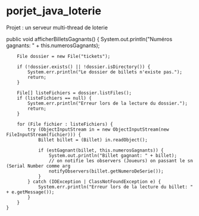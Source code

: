 # porjet_java_loterie
Projet : un serveur multi-thread de loterie


 public void afficherBilletsGagnants() {
        System.out.println("Numéros gagnants: " + this.numerosGagnants);

        File dossier = new File("tickets");

        if (!dossier.exists() || !dossier.isDirectory()) {
            System.err.println("Le dossier de billets n'existe pas.");
            return;
        }

        File[] listeFichiers = dossier.listFiles();
        if (listeFichiers == null) {
            System.err.println("Erreur lors de la lecture du dossier.");
            return;
        }

        for (File fichier : listeFichiers) {
            try (ObjectInputStream in = new ObjectInputStream(new FileInputStream(fichier))) {
                Billet billet = (Billet) in.readObject();

                if (estGagnant(billet, this.numerosGagnants)) {
                    System.out.println("Billet gagnant: " + billet);
                    // on notifie les observers (Joueurs) on passant le sn (Serial Number comme arg
                    notifyObservers(billet.getNumeroDeSerie());
                }
            } catch (IOException | ClassNotFoundException e) {
                System.err.println("Erreur lors de la lecture du billet: " + e.getMessage());
            }
        }
    }
